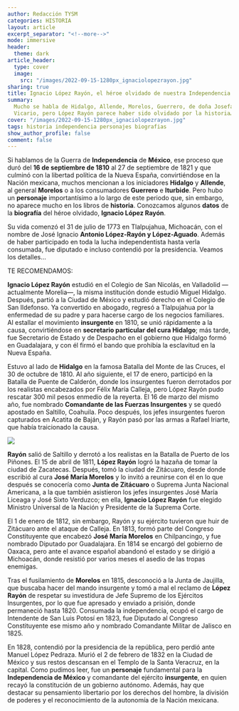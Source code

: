 ```yaml
---
author: Redacción TYSM
categories: HISTORIA
layout: article
excerpt_separator: "<!--more-->"
mode: immersive
header:
  theme: dark
article_header:
  type: cover
  image:
    src: "/images/2022-09-15-1280px_ignaciolopezrayon.jpg"
sharing: true
title: Ignacio López Rayón, el héroe olvidado de nuestra Independencia
summary:
  Mucho se habla de Hidalgo, Allende, Morelos, Guerrero, de doña Josefa y Leona
  Vicario, pero López Rayón parece haber sido olvidado por la historia…
cover: "/images/2022-09-15-1280px_ignaciolopezrayon.jpg"
tags: historia independencia personajes biografias
show_author_profile: false
comment: false
---
```


Si hablamos de la Guerra de **Independencia** de **México**, ese proceso que duró del **16 de septiembre de 1810** al 27 de septiembre de 1821 y que culminó con la libertad política de la Nueva España, convirtiéndose en la Nación mexicana, muchos mencionan a los iniciadores **Hidalgo** y **Allende**, al general **Morelos** o a los consumadores **Guerrero** e **Iturbide**. Pero hubo un **personaje** importantísimo a lo largo de este periodo que, sin embargo, no aparece mucho en los libros de **historia**. Conozcamos algunos **datos** de la **biografía** del héroe olvidado, **Ignacio López Rayón**.

Su vida comenzó el 31 de julio de 1773 en Tlalpujahua, Michoacán, con el nombre de José Ignacio **Antonio López-Rayón y López-Aguado**. Además de haber participado en toda la lucha independentista hasta verla consumada, fue diputado e incluso contendió por la presidencia. Veamos los detalles…

TE RECOMENDAMOS:

**Ignacio López Rayón** estudió en el Colegio de San Nicolás, en Valladolid —actualmente Morelia—, la misma institución donde estudió Miguel Hidalgo. Después, partió a la Ciudad de México y estudió derecho en el Colegio de San Ildefonso. Ya convertido en abogado, regresó a Tlalpujahua por la enfermedad de su padre y para hacerse cargo de los negocios familiares. Al estallar el movimiento **insurgente** en 1810, se unió rápidamente a la causa, convirtiéndose en **secretario particular del cura Hidalgo**; más tarde, fue Secretario de Estado y de Despacho en el gobierno que Hidalgo formó en Guadalajara, y con él firmó el bando que prohibía la esclavitud en la Nueva España.

Estuvo al lado de **Hidalgo** en la famosa Batalla del Monte de las Cruces, el 30 de octubre de 1810. Al año siguiente, el 17 de enero, participó en la Batalla de Puente de Calderón, donde los insurgentes fueron derrotados por los realistas encabezados por Félix María Calleja, pero López Rayón pudo rescatar 300 mil pesos enmedio de la reyerta. El 16 de marzo del mismo año, fue nombrado **Comandante de las Fuerzas Insurgentes** y se quedó apostado en Saltillo, Coahuila. Poco después, los jefes insurgentes fueron capturados en Acatita de Baján, y Rayón pasó por las armas a Rafael Iriarte, que había traicionado la causa.

![](https://upload.wikimedia.org/wikipedia/commons/7/77/General_Ignacio_L%C3%B3pez_Ray%C3%B3n.png)

**Rayón** salió de Saltillo y derrotó a los realistas en la Batalla de Puerto de los Piñones. El 15 de abril de 1811, **López Rayón** logró la hazaña de tomar la ciudad de Zacatecas. Después, tomó la ciudad de Zitácuaro, desde donde escribió al cura **José María Morelos** y lo invitó a reunirse con él en lo que después se conocería como **Junta de Zitácuaro** o Suprema Junta Nacional Americana, a la que también asistieron los jefes insurgentes José María Liceaga y José Sixto Verduzco; en ella, **Ignacio López Rayón** fue elegido Ministro Universal de la Nación y Presidente de la Suprema Corte.

El 1 de enero de 1812, sin embargo, Rayón y su ejército tuvieron que huir de Zitácuaro ante el ataque de Calleja. En 1813, formó parte del Congreso Constituyente que encabezó **José María Morelos** en Chilpancingo, y fue nombrado Diputado por Guadalajara. En 1814 se encargó del gobierno de Oaxaca, pero ante el avance español abandonó el estado y se dirigió a Michoacán, donde resistió por varios meses el asedio de las tropas enemigas.

Tras el fusilamiento de **Morelos** en 1815, desconoció a la Junta de Jaujilla, que buscaba hacer del mando insurgente y tomó a mal el reclamo de **López Rayón** de respetar su investidura de Jefe Supremo de los Ejércitos Insurgentes, por lo que fue apresado y enviado a prisión, donde permaneció hasta 1820. Consumada la independencia, ocupó el cargo de Intendente de San Luis Potosí en 1823, fue Diputado al Congreso Constituyente ese mismo año y nombrado Comandante Militar de Jalisco en 1825.

En 1828, contendió por la presidencia de la república, pero perdió ante Manuel López Pedraza. Murió el 2 de febrero de 1832 en la Ciudad de México y sus restos descansan en el Templo de la Santa Veracruz, en la capital. Como pudimos leer, fue un **personaje** fundamental para la **Independencia de México** y comandante del ejército **insurgente**, en quien recayó la constitución de un gobierno autónomo. Además, hay que destacar su pensamiento libertario por los derechos del hombre, la división de poderes y el reconocimiento de la autonomía de la Nación mexicana.
